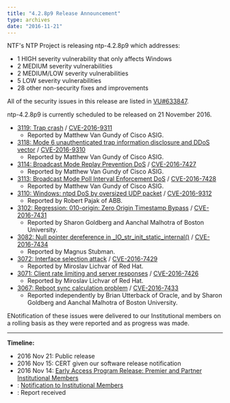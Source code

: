 ```yaml
---
title: "4.2.8p9 Release Announcement"
type: archives
date: "2016-11-21"
---
```


NTF's NTP Project is releasing ntp-4.2.8p9 which addresses:

* 1 HIGH severity vulnerability that only affects Windows
* 2 MEDIUM severity vulnerabilities
* 2 MEDIUM/LOW severity vulnerabilities
* 5 LOW severity vulnerabilities  
* 28 other non-security fixes and improvements 

All of the security issues in this release are listed in [VU#633847](https://www.kb.cert.org/vuls/id/633847).

ntp-4.2.8p9 is currently scheduled to be released on 21 November 2016.

* [3119: Trap crash](/support/securitynotice/ntpbug3119) / [CVE-2016-9311](https://nvd.nist.gov/vuln/detail/CVE-2016-9311)
  * Reported by Matthew Van Gundy of Cisco ASIG. 
* [3118: Mode 6 unauthenticated trap information disclosure and DDoS vector](/support/securitynotice/ntpbug3118) / [CVE-2016-9310](https://nvd.nist.gov/vuln/detail/CVE-2016-9310)
  * Reported by Matthew Van Gundy of Cisco ASIG. 
* [3114: Broadcast Mode Replay Prevention DoS](/support/securitynotice/ntpbug3114) / [CVE-2016-7427](https://nvd.nist.gov/vuln/detail/CVE-2016-7427)
  * Reported by Matthew Van Gundy of Cisco ASIG. 
* [3113: Broadcast Mode Poll Interval Enforcement DoS](/support/securitynotice/ntpbug3113) / [CVE-2016-7428](https://nvd.nist.gov/vuln/detail/CVE-2016-7428)
  * Reported by Matthew Van Gundy of Cisco ASIG. 
* [3110: Windows: ntpd DoS by oversized UDP packet](/support/securitynotice/ntpbug3110) / [CVE-2016-9312](https://nvd.nist.gov/vuln/detail/CVE-2016-9312)
  * Reported by Robert Pajak of ABB. 
* [3102: Regression: 010-origin: Zero Origin Timestamp Bypass](/support/securitynotice/ntpbug3102) / [CVE-2016-7431](https://nvd.nist.gov/vuln/detail/CVE-2016-7431)
  * Reported by Sharon Goldberg and Aanchal Malhotra of Boston University. 
* [3082: Null pointer dereference in _IO_str_init_static_internal()](/support/securitynotice/ntpbug3082) / [CVE-2016-7434](https://nvd.nist.gov/vuln/detail/CVE-2016-7434)
  * Reported by Magnus Stubman. 
* [3072: Interface selection attack](/support/securitynotice/ntpbug3072) / [CVE-2016-7429](https://nvd.nist.gov/vuln/detail/CVE-2016-7429)
  * Reported by Miroslav Lichvar of Red Hat. 
* [3071: Client rate limiting and server responses](/support/securitynotice/ntpbug3071) / [CVE-2016-7426](https://nvd.nist.gov/vuln/detail/CVE-2016-7426)
  * Reported by Miroslav Lichvar of Red Hat. 
* [3067: Reboot sync calculation problem](/support/securitynotice/ntpbug3067) / [CVE-2016-7433](https://nvd.nist.gov/vuln/detail/CVE-2016-7433)
  * Reported independently by Brian Utterback of Oracle, and by Sharon Goldberg and Aanchal Malhotra of Boston University. 


ENotification of these issues were delivered to our Institutional members on a rolling basis as they were reported and as progress was made.

* * *

**Timeline:**

* 2016 Nov 21: Public release
* 2016 Nov 15: CERT given our software release notification 
* 2016 Nov 14: [Early Access Program Release: Premier and Partner Institutional Members](https://www.nwtime.org/membership/benefits)
* : [Notification to Institutional Members](https://www.nwtime.org/membership/benefits)
* : Report received